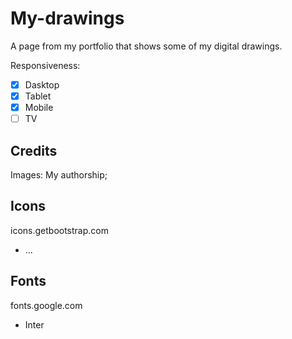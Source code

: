 # My-drawings
A page from my portfolio that shows some of my digital drawings.

Responsiveness:
- [X] Dasktop
- [X] Tablet
- [X] Mobile
- [ ] TV

## Credits
Images: My authorship;

## Icons
icons.getbootstrap.com

- ...

## Fonts
fonts.google.com

- Inter